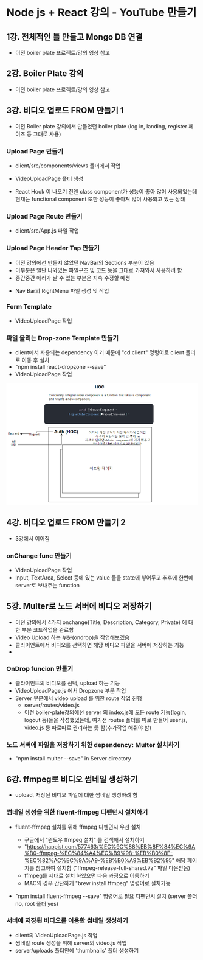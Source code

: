 # Node js + React 강의 - YouTube 만들기

## 1강. 전체적인 틀 만들고 Mongo DB 연결
- 이전 boiler plate 프로젝트/강의 영상 참고

## 2강. Boiler Plate 강의
- 이전 boiler plate 프로젝트/강의 영상 참고

## 3강. 비디오 업로드 FROM 만들기 1
- 이전 Boiler plate 강의에서 만들었던 boiler plate (log in, landing, register 페이즈 등 그대로 사용)

### Upload Page 만들기
- client/src/components/views 폴더에서 작업
- VideoUploadPage 폴더 생성

- React Hook 이 나오기 전엔 class component가 성능이 좋아 많이 사용되었는데 현재는 functional component 또한 성능이 좋아져 많이 사용되고 있는 상태

### Upload Page Route 만들기
- client/src/App.js 파일 작업

### Upload Page Header Tap 만들기
* 이전 강의에선 만들지 않았던 NavBar의 Sections 부분이 있음
* 이부분은 일단 나와있는 파일구조 및 코드 등을 그대로 가져와서 사용하려 함
* 중간중간 에러가 날 수 있는 부분은 지속 수정할 예정
- Nav Bar의 RightMenu 파일 생성 및 작업

### Form Template 
- VideoUploadPage 작업

### 파일 올리는 Drop-zone Template 만들기
- client에서 사용되는 dependency 이기 때문에 "cd client" 명령어로 client 폴더로 이동 후 설치
- "npm install react-dropzone --save"
- VideoUploadPage 작업


<img src="https://raw.githubusercontent.com/tjdwoocn/Basic-NodeJS-React/main/imgs/20220413_152738.png" alt="alt text" title="image Title" align='center' />


## 4강. 비디오 업로드 FROM 만들기 2
- 3강에서 이어짐

### onChange func 만들기
- VideoUploadPage 작업
- Input, TextArea, Select 등에 있는 value 들을 state에 넣어두고 추후에 한번에 server로 보내주는 function


## 5강. Multer로 노드 서버에 비디오 저장하기
- 이전 강의에서 4가지 onchange(Title, Description, Category, Private) 에 대한 부분 코드작업을 완료함
- Video Upload 하는 부분(ondrop)을 작업해보겠음
- 클라이언트에서 비디오를 선택하면 해당 비디오 파일을 서버에 저장하는 기능
- 
### OnDrop funcion 만들기
- 클라이언트의 비디오를 선택, upload 하는 기능
- VideoUploadPage.js 에서 Dropzone 부분 작업
- Server 부분에서 video upload 를 위한 route 작업 진행
  - server/routes/video.js
  - 이전 boiler-plate강의에선 server 의 index.js에 모든 route 기능(login, logout 등)들을 작성했었는데,
    여기선 routes 폴더를 따로 만들어 user.js, video.js 등 따로따로 관리하는 듯 함(추가작업 해줘야 함)

### 노드 서버에 파일을 저장하기 위한 dependency: Multer 설치하기
- "npm install multer --save" in Server directory

## 6강. ffmpeg로 비디오 썸네일 생성하기
- upload, 저장된 비디오 파일에 대한 썸네일 생성하려 함
  
### 썸네일 생성을 위한 fluent-ffmpeg 디펜던시 설치하기
- fluent-ffmpeg 설치를 위해 ffmpeg 디펜던시 우선 설치
  - 구글에서 "윈도우 ffmpeg 설치" 를 검색해서 설치하기
  - "https://happist.com/577463/%EC%9C%88%EB%8F%84%EC%9A%B0-ffmpeg-%EC%84%A4%EC%B9%98-%EB%B0%8F-%EC%82%AC%EC%9A%A9-%EB%B0%A9%EB%B2%95" 해당 페이지를 참고하여 설치함 ("ffmpeg-release-full-shared.7z" 파일 다운받음)
  - ffmpeg를 제대로 설치 하였으면 다음 과정으로 이동하기
  - MAC의 경우 간단하게 "brew install ffmpeg" 명령어로 설치가능

- "npm install fluent-ffmpeg --save" 명령어로 필요 디펜던시 설치 (server 폴더 no, root 폴더 yes)

### 서버에 저장된 비디오를 이용한 썸네일 생성하기
- client의 VideoUploadPage.js 작업
- 썸네일 route 생성을 위해 server의 video.js 작업 
- server/uploads 폴더안에 'thumbnails' 폴더 생성하기


